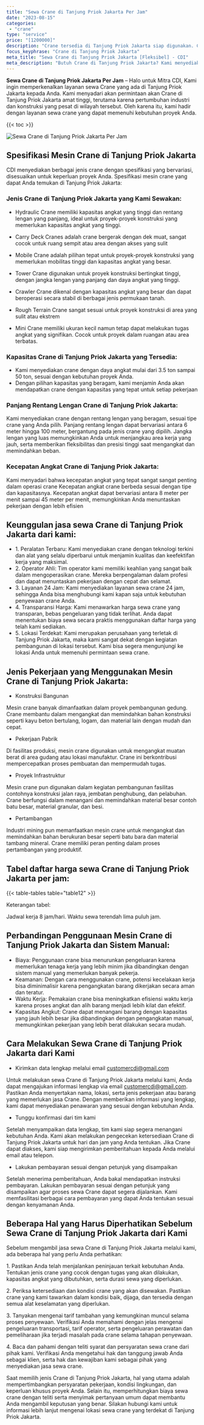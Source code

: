 ```yaml
---
title: "Sewa Crane di Tanjung Priok Jakarta Per Jam"
date: "2023-08-15"
categories:
 - "crane"
type: "service"
price: "[1200000]"
description: "Crane tersedia di Tanjung Priok Jakarta siap digunakan. Crane cocok untuk mendukung proyek sebagai peralatan angkat yang kuat. Dapatkan penawaran spesial sekarang."
focus_keyphrase: "Crane di Tanjung Priok Jakarta"
meta_title: "Sewa Crane di Tanjung Priok Jakarta [Fleksibel] - CDI"
meta_description: "Butuh Crane di Tanjung Priok Jakarta? Kami menyediakan Crane berkualitas untuk proyek pembangunan. Nikmati harga terbaik hari ini."
---
```


**Sewa Crane di Tanjung Priok Jakarta Per Jam** – Halo untuk Mitra CDI, Kami ingin memperkenalkan layanan sewa Crane yang ada di Tanjung Priok Jakarta kepada Anda. Kami menyadari akan permintaan akan Crane di Tanjung Priok Jakarta amat tinggi, terutama karena pertumbuhan industri dan konstruksi yang pesat di wilayah tersebut. Oleh karena itu, kami hadir dengan layanan sewa crane yang dapat memenuhi kebutuhan proyek Anda.

{{< toc >}}

![Sewa Crane di Tanjung Priok Jakarta Per Jam](/images/crane/crane-02.jpg)

## Spesifikasi Mesin Crane di Tanjung Priok Jakarta

CDI menyediakan berbagai jenis crane dengan spesifikasi yang bervariasi, disesuaikan untuk keperluan proyek Anda. Spesifikasi mesin crane yang dapat Anda temukan di Tanjung Priok Jakarta:

### Jenis Crane di Tanjung Priok Jakarta yang Kami Sewakan:

*   Hydraulic Crane memiliki kapasitas angkat yang tinggi dan rentang lengan yang panjang, ideal untuk proyek-proyek konstruksi yang memerlukan kapasitas angkat yang tinggi.
*   Carry Deck Cranes adalah crane bergerak dengan dek muat, sangat cocok untuk ruang sempit atau area dengan akses yang sulit

*   Mobile Crane adalah pilihan tepat untuk proyek-proyek konstruksi yang memerlukan mobilitas tinggi dan kapasitas angkat yang besar.
*   Tower Crane digunakan untuk proyek konstruksi bertingkat tinggi, dengan jangka lengan yang panjang dan daya angkat yang tinggi.
*   Crawler Crane dikenal dengan kapasitas angkat yang besar dan dapat beroperasi secara stabil di berbagai jenis permukaan tanah.
*   Rough Terrain Crane sangat sesuai untuk proyek konstruksi di area yang sulit atau ekstrem

*   Mini Crane memiliki ukuran kecil namun tetap dapat melakukan tugas angkat yang signifikan. Cocok untuk proyek dalam ruangan atau area terbatas.

### Kapasitas Crane di Tanjung Priok Jakarta yang Tersedia:

*   Kami menyediakan crane dengan daya angkat mulai dari 3.5 ton sampai 50 ton, sesuai dengan kebutuhan proyek Anda.
*   Dengan pilihan kapasitas yang beragam, kami menjamin Anda akan mendapatkan crane dengan kapasitas yang tepat untuk setiap pekerjaan

### Panjang Rentang Lengan Crane di Tanjung Priok Jakarta:

Kami menyediakan crane dengan rentang lengan yang beragam, sesuai tipe crane yang Anda pilih. Panjang rentang lengan dapat bervariasi antara 6 meter hingga 100 meter, bergantung pada jenis crane yang dipilih. Jangka lengan yang luas memungkinkan Anda untuk menjangkau area kerja yang jauh, serta memberikan fleksibilitas dan presisi tinggi saat mengangkat dan memindahkan beban.

### Kecepatan Angkat Crane di Tanjung Priok Jakarta:

Kami menyadari bahwa kecepatan angkat yang tepat sangat sangat penting dalam operasi crane Kecepatan angkat crane berbeda sesuai dengan tipe dan kapasitasnya. Kecepatan angkat dapat bervariasi antara 8 meter per menit sampai 45 meter per menit, memungkinkan Anda menuntaskan pekerjaan dengan lebih efisien

## Keunggulan jasa sewa Crane di Tanjung Priok Jakarta dari kami:

*   1\. Peralatan Terbaru: Kami menyediakan crane dengan teknologi terkini dan alat yang selalu diperbarui untuk menjamin kualitas dan keefektifan kerja yang maksimal.
*   2\. Operator Ahli: Tim operator kami memiliki keahlian yang sangat baik dalam mengoperasikan crane. Mereka berpengalaman dalam profesi dan dapat menuntaskan pekerjaan dengan cepat dan selamat.
*   3\. Layanan 24 Jam: Kami menyediakan layanan sewa crane 24 jam, sehingga Anda bisa menghubungi kami kapan saja untuk kebutuhan penyewaan crane Anda.
*   4\. Transparansi Harga: Kami menawarkan harga sewa crane yang transparan, bebas pengeluaran yang tidak terlihat. Anda dapat menentukan biaya sewa secara praktis menggunakan daftar harga yang telah kami sediakan.
*   5\. Lokasi Terdekat: Kami merupakan perusahaan yang terletak di Tanjung Priok Jakarta, maka kami sangat dekat dengan kegiatan pembangunan di lokasi tersebut. Kami bisa segera mengunjungi ke lokasi Anda untuk memenuhi permintaan sewa crane.

## Jenis Pekerjaan yang Menggunakan Mesin Crane di Tanjung Priok Jakarta:

*   Konstruksi Bangunan

Mesin crane banyak dimanfaatkan dalam proyek pembangunan gedung. Crane membantu dalam mengangkat dan memindahkan bahan konstruksi seperti kayu beton bertulang, logam, dan material lain dengan mudah dan cepat.
*   Pekerjaan Pabrik

Di fasilitas produksi, mesin crane digunakan untuk mengangkat muatan berat di area gudang atau lokasi manufaktur. Crane ini berkontribusi mempercepatkan proses pembuatan dan mempermudah tugas.
*   Proyek Infrastruktur

Mesin crane pun digunakan dalam kegiatan pembangunan fasilitas contohnya konstruksi jalan raya, jembatan penghubung, dan pelabuhan. Crane berfungsi dalam menangani dan memindahkan material besar contoh batu besar, material granular, dan besi.
*   Pertambangan

Industri mining pun memanfaatkan mesin crane untuk mengangkat dan memindahkan bahan berukuran besar seperti batu bara dan material tambang mineral. Crane memiliki peran penting dalam proses pertambangan yang produktif.

## Tabel daftar harga sewa Crane di Tanjung Priok Jakarta per jam:

{{< table-tables table="table12" >}}

Keterangan tabel:

Jadwal kerja 8 jam/hari. Waktu sewa terendah lima puluh jam.

## Perbandingan Penggunaan Mesin Crane di Tanjung Priok Jakarta dan Sistem Manual:

*   Biaya: Penggunaan crane bisa menurunkan pengeluaran karena memerlukan tenaga kerja yang lebih minim jika dibandingkan dengan sistem manual yang memerlukan banyak pekerja.
*   Keamanan: Dengan cara menggunakan crane, potensi kecelakaan kerja bisa diminimalisir karena pengangkatan barang dikerjakan secara aman dan teratur.
*   Waktu Kerja: Pemakaian crane bisa meningkatkan efisiensi waktu kerja karena proses angkat dan alih barang menjadi lebih kilat dan efektif.
*   Kapasitas Angkut: Crane dapat menangani barang dengan kapasitas yang jauh lebih besar jika dibandingkan dengan pengangkatan manual, memungkinkan pekerjaan yang lebih berat dilakukan secara mudah.

## Cara Melakukan Sewa Crane di Tanjung Priok Jakarta dari Kami

*   Kirimkan data lengkap melalui email customercdi@gmail.com

Untuk melakukan sewa Crane di Tanjung Priok Jakarta melalui kami, Anda dapat mengajukan informasi lengkap via email customercdi@gmail.com. Pastikan Anda menyertakan nama, lokasi, serta jenis pekerjaan atau barang yang memerlukan jasa Crane. Dengan memberikan informasi yang lengkap, kami dapat menyediakan penawaran yang sesuai dengan kebutuhan Anda.
*   Tunggu konfirmasi dari tim kami

Setelah menyampaikan data lengkap, tim kami siap segera menangani kebutuhan Anda. Kami akan melakukan pengecekan ketersediaan Crane di Tanjung Priok Jakarta untuk hari dan jam yang Anda tentukan. Jika Crane dapat diakses, kami siap mengirimkan pemberitahuan kepada Anda melalui email atau telepon.
*   Lakukan pembayaran sesuai dengan petunjuk yang disampaikan

Setelah menerima pemberitahuan, Anda bakal mendapatkan instruksi pembayaran. Lakukan pembayaran sesuai dengan petunjuk yang disampaikan agar proses sewa Crane dapat segera dijalankan. Kami memfasilitasi berbagai cara pembayaran yang dapat Anda tentukan sesuai dengan kenyamanan Anda.

## Beberapa Hal yang Harus Diperhatikan Sebelum Sewa Crane di Tanjung Priok Jakarta dari Kami

Sebelum mengambil jasa sewa Crane di Tanjung Priok Jakarta melalui kami, ada beberapa hal yang perlu Anda perhatikan:

1\.  Pastikan Anda telah menjalankan peninjauan terkait kebutuhan Anda. Tentukan jenis crane yang cocok dengan tugas yang akan dilakukan, kapasitas angkat yang dibutuhkan, serta durasi sewa yang diperlukan.

2\.  Periksa ketersediaan dan kondisi crane yang akan disewakan. Pastikan crane yang kami tawarkan dalam kondisi baik, dijaga, dan tersedia dengan semua alat keselamatan yang diperlukan.

3\.  Tanyakan mengenai tarif tambahan yang kemungkinan muncul selama proses penyewaan. Verifikasi Anda memahami dengan jelas mengenai pengeluaran transportasi, tarif operator, serta pengeluaran perawatan dan pemeliharaan jika terjadi masalah pada crane selama tahapan penyewaan.

4\.  Baca dan pahami dengan teliti syarat dan persyaratan sewa crane dari pihak kami. Verifikasi Anda mengetahui hak dan tanggung jawab Anda sebagai klien, serta hak dan kewajiban kami sebagai pihak yang menyediakan jasa sewa crane.

Saat memilih jenis Crane di Tanjung Priok Jakarta, hal yang utama adalah mempertimbangkan persyaratan pekerjaan, kondisi lingkungan, dan keperluan khusus proyek Anda. Selain itu, memperhitungkan biaya sewa crane dengan teliti serta menyimak pertanyaan umum dapat membantu Anda mengambil keputusan yang benar. Silakan hubungi kami untuk informasi lebih lanjut mengenai lokasi sewa crane yang terdekat di Tanjung Priok Jakarta.
